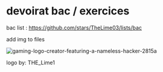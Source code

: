 # devoirat bac / exercices 

bac list  : https://github.com/stars/TheLime03/lists/bac


add img to files

![gaming-logo-creator-featuring-a-nameless-hacker-2815a](https://user-images.githubusercontent.com/47940043/205350292-50a5e193-f72e-468e-a332-7abf4b687d5f.png)

logo by: THE_Lime1
